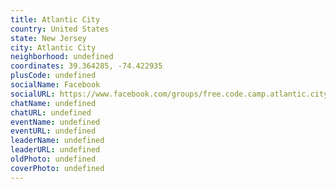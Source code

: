 ```yaml
---
title: Atlantic City
country: United States
state: New Jersey
city: Atlantic City
neighborhood: undefined
coordinates: 39.364285, -74.422935
plusCode: undefined
socialName: Facebook
socialURL: https://www.facebook.com/groups/free.code.camp.atlantic.city
chatName: undefined
chatURL: undefined
eventName: undefined
eventURL: undefined
leaderName: undefined
leaderURL: undefined
oldPhoto: undefined
coverPhoto: undefined
---
```

